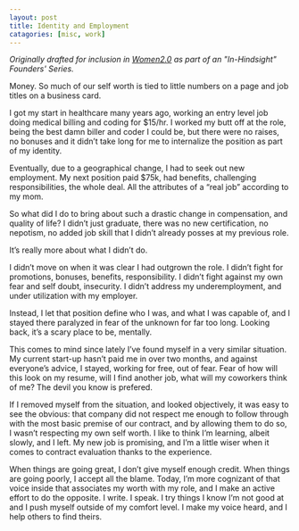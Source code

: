 ```yaml
---
layout: post
title: Identity and Employment
catagories: [misc, work]
---
```


*Originally drafted for inclusion in [Women2.0][Women2.0] as part of an "In-Hindsight" Founders' Series.*

[Women2.0]: http://women2.com/


Money.  So much of our self worth is tied to little numbers on a page and job titles on a business card.

I got my start in healthcare many years ago, working an entry level job doing medical billing and coding for $15/hr.  I worked my butt off at the role, being the best damn biller and coder I could be, but there were no raises, no bonuses and it didn’t take long for me to internalize the position as part of my identity.  

Eventually, due to a geographical change, I had to seek out new employment.  My next position paid $75k, had benefits, challenging responsibilities, the whole deal.  All the attributes of a “real job” according to my mom. 

So what did I do to bring about such a drastic change in compensation, and quality of life?  I didn’t just graduate, there was no new certification, no nepotism, no added job skill that I didn’t already posses at my previous role.

It’s really more about what I didn’t do.  

I didn’t move on when it was clear I had outgrown the role.
I didn’t fight for promotions, bonuses, benefits, responsibility.
I didn’t fight against my own fear and self doubt, insecurity.
I didn’t address my underemployment, and under utilization with my employer.

Instead, I let that position define who I was, and what I was capable of, and I stayed there paralyzed in fear of the unknown for far too long.  Looking back, it’s a scary place to be, mentally.  

This comes to mind since lately I’ve found myself in a very similar situation.  My current start-up hasn’t paid me in over two months, and against everyone’s advice, I stayed, working for free, out of fear. Fear of how will this look on my resume, will I find another job, what will my coworkers think of me?   The devil you know is prefered. 

If I  removed myself from the situation, and looked objectively, it was easy to see the obvious:  that company did not respect me enough to follow through with the most basic premise of our contract, and by allowing them to do so, I wasn’t respecting my own self worth.  I like to think I’m learning, albeit slowly, and I left.  My new job is promising, and I’m a little wiser when it comes to contract evaluation thanks to the experience.  

When things are going great, I don’t give myself enough credit.  When things are going poorly, I accept all the blame. Today, I’m more cognizant of that voice inside that associates my worth with my role, and I make an active effort to do the opposite.  I write.  I speak.  I try things I know I’m not good at and I push myself outside of my comfort level.  I make my voice heard, and I help others to find theirs. 

